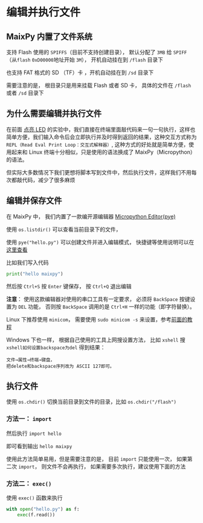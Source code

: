 编辑并执行文件
=====


## MaixPy 内置了文件系统

支持 Flash 使用的 `SPIFFS`（目前不支持创建目录）， 默认分配了 `3MB` 给 `SPIFF`（从`flash` `0xD00000`地址开始 `3M`）， 开机自动挂在到 `/flash` 目录下

也支持 FAT 格式的 SD （TF）卡 ，开机自动挂在到 `/sd` 目录下

需要注意的是， 根目录只是用来挂载 Flash 或者 SD 卡， 具体的文件在 `/flash` 或者 `/sd` 目录下

## 为什么需要编辑并执行文件

在前面 [点亮 LED](led_blink.md) 的实验中，我们直接在终端里面敲代码来一句一句执行，这样也简单方便，我们输入命令后会立即执行并及时得到返回的结果，这种交互方式称为 `REPL（Read Eval Print Loop：交互式解释器）`, 
这种方式的好处就是简单方便，使用起来和 Linux 终端十分相似，只是使用的语法换成了 MaixPy（Micropython） 的语法。

 但实际大多数情况下我们更想将脚本写到文件中，然后执行文件，这样我们不用每次都敲代码，减少了很多麻烦


## 编辑并保存文件

在 MaixPy 中， 我们内置了一款编开源编辑器 [Micropython Editor(pye)](https://github.com/robert-hh/Micropython-Editor)

使用 `os.listdir()` 可以查看当前目录下的文件，

使用 `pye("hello.py")` 可以创建文件并进入编辑模式， 快捷键等使用说明可以在[这里查看](https://github.com/robert-hh/Micropython-Editor/blob/master/Pyboard%20Editor.pdf)

比如我们写入代码

```python
print("hello maixpy")
```

然后按 `Ctrl+S` 按 `Enter` 键保存， 按 `Ctrl+Q` 退出编辑

**注意**： 使用这款编辑器对使用的串口工具有一定要求， 必须将 `BackSpace` 按键设置为 `DEL` 功能， 否则按 `BackSpace` 调用的是 `Ctrl+H` 一样的功能（即字符替换）。

Linux 下推荐使用 `minicom`， 需要使用 `sudo minicom -s` 来设置，参考[前面的教程](power_on.md)

Windows 下也一样， 根据自己使用的工具上网搜设置方法， 比如 `xshell` 搜 `xshell如何设置backspace为del` 得到结果：

```
文件→属性→终端→键盘，
把delete和backspace序列改为 ASCII 127即可。
```


## 执行文件

使用 `os.chdir()` 切换当前目录到文件的目录，比如 `os.chdir("/flash")`

### 方法一： `import`

然后执行 `import hello`

即可看到输出 `hello maixpy`

使用此方法简单易用，但是需要注意的是， 目前 `import` 只能使用一次， 如果第二次 `import`， 则文件不会再执行， 如果需要多次执行，建议使用下面的方法

### 方法二： `exec()`

使用 `exec()` 函数来执行

```python
with open("hello.py") as f:
    exec(f.read())

```



